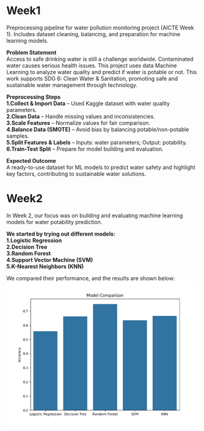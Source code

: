 # Week1
Preprocessing pipeline for water pollution monitoring project (AICTE Week 1). Includes dataset cleaning, balancing, and preparation for machine learning models.


**Problem Statement**<br>
Access to safe drinking water is still a challenge worldwide. Contaminated water causes serious health issues. This project uses data Machine Learning to analyze water quality and predict if water is potable or not.
This work supports SDG 6: Clean Water & Sanitation, promoting safe and sustainable water management through technology.

**Preprocessing Steps**<br>
**1.Collect & Import Data** – Used Kaggle dataset with water quality parameters.<br>
**2.Clean Data** – Handle missing values and inconsistencies. <br>
**3.Scale Features** – Normalize values for fair comparison.<br>
**4.Balance Data (SMOTE)** – Avoid bias by balancing potable/non-potable samples.<br>
**5.Split Features & Labels** – Inputs: water parameters; Output: potability.<br>
**6.Train-Test Split** – Prepare for model building and evaluation.

**Expected Outcome**<br>
A ready-to-use dataset for ML models to predict water safety and highlight key factors, contributing to sustainable water solutions.


# Week2
In Week 2, our focus was on building and evaluating machine learning models for water potability prediction.

**We started by trying out different models:**<br>
**1.Logistic Regression**<br>
**2.Decision Tree**<br>
**3.Random Forest**<br>
**4.Support Vector Machine (SVM)**<br>
**5.K-Nearest Neighbors (KNN)**<br>

We compared their performance, and the results are shown below:
![Model Comparison](Figure_1.png)


